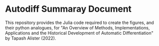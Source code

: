 # Autodiff Summaray Document
This repository provides the Julia code required to create the figures, and their  python analogues, for "An Overview of Methods, Implementations, Applications and the Historical Development of Automatic Differentiation" by Tapash Alister (2022). 
